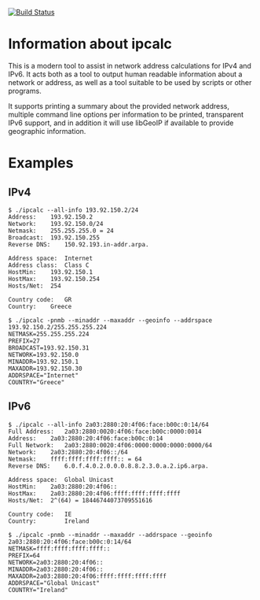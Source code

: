 [![Build Status](https://travis-ci.org/nmav/ipcalc.svg?branch=master)](https://travis-ci.org/nmav/ipcalc)

# Information about ipcalc

This is a modern tool to assist in network address calculations for IPv4 and IPv6.
It acts both as a tool to output human readable information about a network or address,
as well as a tool suitable to be used by scripts or other programs.

It supports printing a summary about the provided network address, multiple
command line options per information to be printed, transparent IPv6 support,
and in addition it will use libGeoIP if available to provide geographic information.


# Examples

## IPv4

```
$ ./ipcalc --all-info 193.92.150.2/24
Address:	193.92.150.2
Network:	193.92.150.0/24
Netmask:	255.255.255.0 = 24
Broadcast:	193.92.150.255
Reverse DNS:	150.92.193.in-addr.arpa.

Address space:	Internet
Address class:	Class C
HostMin:	193.92.150.1
HostMax:	193.92.150.254
Hosts/Net:	254

Country code:	GR
Country:	Greece
```

```
$ ./ipcalc -pnmb --minaddr --maxaddr --geoinfo --addrspace 193.92.150.2/255.255.255.224
NETMASK=255.255.255.224
PREFIX=27
BROADCAST=193.92.150.31
NETWORK=193.92.150.0
MINADDR=193.92.150.1
MAXADDR=193.92.150.30
ADDRSPACE="Internet"
COUNTRY="Greece"
```

## IPv6

```
$ ./ipcalc --all-info 2a03:2880:20:4f06:face:b00c:0:14/64
Full Address:	2a03:2880:0020:4f06:face:b00c:0000:0014
Address:	2a03:2880:20:4f06:face:b00c:0:14
Full Network:	2a03:2880:0020:4f06:0000:0000:0000:0000/64
Network:	2a03:2880:20:4f06::/64
Netmask:	ffff:ffff:ffff:ffff:: = 64
Reverse DNS:	6.0.f.4.0.2.0.0.0.8.8.2.3.0.a.2.ip6.arpa.

Address space:	Global Unicast
HostMin:	2a03:2880:20:4f06::
HostMax:	2a03:2880:20:4f06:ffff:ffff:ffff:ffff
Hosts/Net:	2^(64) = 18446744073709551616

Country code:   IE
Country:        Ireland
```

```
$ ./ipcalc -pnmb --minaddr --maxaddr --addrspace --geoinfo 2a03:2880:20:4f06:face:b00c:0:14/64
NETMASK=ffff:ffff:ffff:ffff::
PREFIX=64
NETWORK=2a03:2880:20:4f06::
MINADDR=2a03:2880:20:4f06::
MAXADDR=2a03:2880:20:4f06:ffff:ffff:ffff:ffff
ADDRSPACE="Global Unicast"
COUNTRY="Ireland"
```

